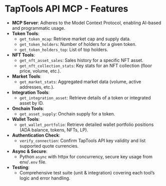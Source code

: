 # TapTools API MCP - Features

- **MCP Server**: Adheres to the Model Context Protocol, enabling AI-based and programmatic usage.
- **Token Tools**:
  - `get_token_mcap`: Retrieve market cap and supply data.
  - `get_token_holders`: Number of holders for a given token.
  - `get_token_holders_top`: List of top holders.
- **NFT Tools**:
  - `get_nft_asset_sales`: Sales history for a specific NFT asset.
  - `get_nft_collection_stats`: Key stats for an NFT collection (floor price, volume, etc.).
- **Market Tools**:
  - `get_market_stats`: Aggregated market data (volume, active addresses, etc.).
- **Integration Tools**:
  - `get_integration_asset`: Retrieve details of a token or integrated asset by ID.
- **Onchain Tools**:
  - `get_asset_supply`: Onchain supply for a token.
- **Wallet Tools**:
  - `get_wallet_portfolio`: Retrieve detailed wallet portfolio positions (ADA balance, tokens, NFTs, LP).
- **Authentication Check**:
  - `verify_connection`: Confirm TapTools API key validity and list supported quote currencies.
- **Async & Secure**:
  - Python `async` with httpx for concurrency, secure key usage from env/`.env` file.
- **Testing**:
  - Comprehensive test suite (unit & integration) covering each tool’s logic and error handling.
